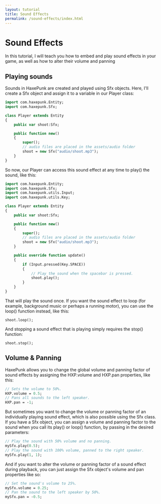 ```yaml
---
layout: tutorial
title: Sound Effects
permalink: /sound-effects/index.html
---
```


# Sound Effects

In this tutorial, I will teach you how to embed and play sound effects in your game, as well as how to alter their volume and panning

## Playing sounds

Sounds in HaxePunk are created and played using Sfx objects. Here, I'll create a Sfx object and assign it to a variable in our Player class:

```haxe
import com.haxepunk.Entity;
import com.haxepunk.Sfx;

class Player extends Entity
{
	public var shoot:Sfx;

	public function new()
	{
		super();
		// audio files are placed in the assets/audio folder
		shoot = new Sfx("audio/shoot.mp3");
	}
}
```

So now, our Player can access this sound effect at any time to play() the sound, like this:

```haxe
import com.haxepunk.Entity;
import com.haxepunk.Sfx;
import com.haxepunk.utils.Input;
import com.haxepunk.utils.Key;

class Player extends Entity
{
	public var shoot:Sfx;

	public function new()
	{
		super();
		// audio files are placed in the assets/audio folder
		shoot = new Sfx("audio/shoot.mp3");
	}

	public override function update()
	{
		if (Input.pressed(Key.SPACE))
		{
			// Play the sound when the spacebar is pressed.
			shoot.play();
		}
	}
}
```

That will play the sound once. If you want the sound effect to loop (for example, background music or perhaps a running motor), you can use the loop() function instead, like this:

```
shoot.loop();
```

And stopping a sound effect that is playing simply requires the stop() function:

```
shoot.stop();
```

## Volume & Panning

HaxePunk allows you to change the global volume and panning factor of sound effects by assigning the HXP.volume and HXP.pan properties, like this:

```haxe
// Sets the volume to 50%.
HXP.volume = 0.5;
// Pans all sounds to the left speaker.
HXP.pan = -1;
```

But sometimes you want to change the volume or panning factor of an individually playing sound effect, which is also possible using the Sfx class. If you have a Sfx object, you can assign a volume and panning factor to the sound when you call its play() or loop() function, by passing in the desired parameters:

```haxe
// Play the sound with 50% volume and no panning.
mySfx.play(0.5);
// Play the sound with 100% volume, panned to the right speaker.
mySfx.play(1, 1);
```

And if you want to alter the volume or panning factor of a sound effect during playback, you can just assign the Sfx object's volume and pan properties like so:

```haxe
// Set the sound's volume to 25%.
mySfx.volume = 0.25;
// Pan the sound to the left speaker by 50%.
mySfx.pan = -0.5;
```